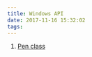 ```yaml
---
title: Windows API
date: 2017-11-16 15:32:02
tags:
---
```

1. [Pen class](https://msdn.microsoft.com/en-us/library/ms534485.aspx)
